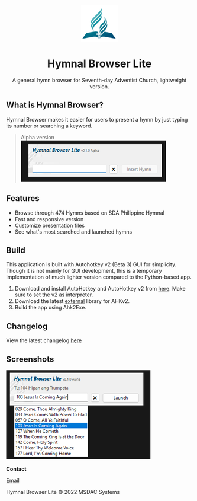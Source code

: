 <p align="center">
    <img alt="Hymnal Browser Lite Logo" src="res/logo.png" width="100px" />
    <h1 align="center">Hymnal Browser Lite</h1>
    <p align="center">A general hymn browser for Seventh-day Adventist Church, lightweight version.</p>
</p>

## What is Hymnal Browser?
Hymnal Browser makes it easier for users to present a hymn by just typing its number or searching a keyword.


> Alpha version
![Image](res/mainmenu.png)


## Features
- Browse through 474 Hymns based on SDA Philippine Hymnal
- Fast and responsive version
- Customize presentation files
- See what's most searched and launched hymns

## Build
This application is built with Autohotkey v2 (Beta 3) GUI for simplicity. Though it is not mainly for GUI development, this is a temporary implementation of much lighter version compared to the Python-based app.

1. Download and install AutoHotkey and AutoHotkey v2 from [here](https://www.autohotkey.com/). Make sure to set the v2 as interpreter.
2. Download the latest [external](https://github.com/verdaderoken/AHK2ExtLib) library for AHKv2.
3. Build the app using Ahk2Exe.

## Changelog
View the latest changelog [here](CHANGELOG.md)

## Screenshots
![Image](res/screenshot.png)


**Contact**

[Email](mailto:msdacsystems@gmail.com)

Hymnal Browser Lite © 2022 MSDAC Systems

